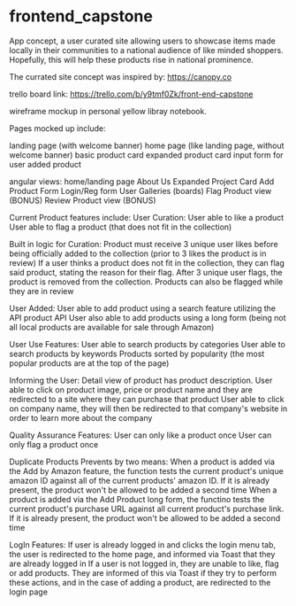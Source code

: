 # frontend_capstone
App concept, a user curated site allowing users to showcase items made locally in their communities to a national audience of like minded shoppers.  Hopefully, this will help these products rise in national prominence.


The currated site concept was inspired by: https://canopy.co

trello board link:
https://trello.com/b/y9tmf0Zk/front-end-capstone

wireframe mockup in personal yellow libray notebook.

Pages mocked up include:

landing page (with welcome banner)
home page (like landing page, without welcome banner)
basic product card
expanded product card
input form for user added product

angular views:
home/landing page
About Us
Expanded Project Card
Add Product Form
Login/Reg form
User Galleries (boards)
Flag Product view (BONUS)
Review Product view (BONUS)


Current Product features include:
User Curation:
User able to like a product
User able to flag a product (that does not fit in the collection)

Built in logic for Curation:
Product must receive 3 unique user likes before being officially added to the collection (prior to 3 likes the product is in review)
If a user thinks a product does not fit in the collection, they can flag said product, stating the reason for their flag.  After 3 unique user flags, the product is removed from the collection.
Products can also be flagged while they are in review


User Added:
User able to add product using a search feature utilizing the API product API
User also able to add products using a long form (being not all local products are available for sale through Amazon)

User Use Features:
User able to search products by categories
User able to search products by keywords
Products sorted by popularity (the most popular products are at the top of the page)

Informing the User:
Detail view of product has product description.
User able to click on product image, price or product name and they are redirected to a site where they can purchase that product
User able to click on company name, they will then be redirected to that company's website in order to learn more about the company

Quality Assurance Features:
User can only like a product once
User can only flag a product once

Duplicate Products Prevents by two means:
When a product is added via the Add by Amazon feature, the function tests the current product's unique amazon ID against all of the current products' amazon ID.   If it is already present, the product won't be allowed to be added a second time
When a product is added via the Add Product long form, the functino tests the current product's purchase URL against all current product's purchase link.  If it is already present, the product won't be allowed to be added a second time

LogIn Features:
If user is already logged in and clicks the login menu tab, the user is redirected to the home page, and informed via Toast that they are already logged in
If a user is not logged in, they are unable to like, flag or add products.  They are informed of this via Toast if they try to perform these actions, and in the case of adding a product, are redirected to the login page
